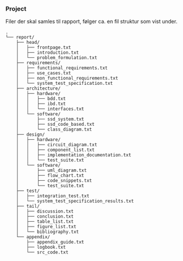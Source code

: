 ### Project

Filer der skal samles til rapport, følger ca. en fil struktur som vist under.

    .
    └── report/
        ├── head/
        │   ├── frontpage.txt
        │   ├── introduction.txt
        │   └── problem_formulation.txt
        ├── requirements/
        │   ├── functional_requirements.txt
        │   ├── use_cases.txt
        │   ├── non_functional_requirements.txt
        │   └── system_test_specification.txt
        ├── architecture/
        │   ├── hardware/
        │   │   ├── bdd.txt
        │   │   ├── ibd.txt
        │   │   └── interfaces.txt
        │   └── software/
        │       ├── ssd_system.txt
        │       ├── ssd_code_based.txt
        │       └── class_diagram.txt
        ├── design/
        │   ├── hardware/
        │   │   ├── circuit_diagram.txt
        │   │   ├── component_list.txt
        │   │   ├── implementation_documentation.txt
        │   │   └── test_suite.txt
        │   └── software/
        │       ├── uml_diagram.txt
        │       ├── flow_chart.txt
        │       ├── code_snippets.txt
        │       └── test_suite.txt
        ├── test/
        │   ├── integration_test.txt
        │   └── system_test_specification_results.txt
        ├── tail/
        │   ├── discussion.txt
        │   ├── conclusion.txt
        │   ├── table_list.txt
        │   ├── figure_list.txt
        │   └── bibliography.txt
        └── appendix/
            ├── appendix_guide.txt
            ├── logbook.txt
            └── src_code.txt

